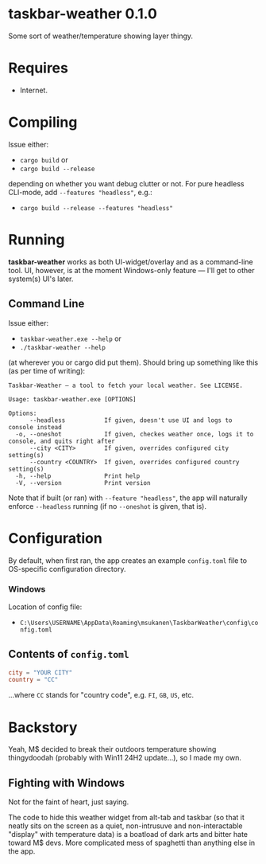 # taskbar-weather 0.1.0
Some sort of weather/temperature showing layer thingy.

# Requires
- Internet.

# Compiling
Issue either:
- `cargo build` or
- `cargo build --release`

depending on whether you want debug clutter or not. For pure headless
CLI-mode, add `--features "headless"`, e.g.:
- `cargo build --release --features "headless"`

# Running
**taskbar-weather** works as both UI-widget/overlay
and as a command-line tool. UI, however, is at the moment Windows-only
feature — I'll get to other system(s) UI's later.
## Command Line
Issue either:
- `taskbar-weather.exe --help` or
- `./taskbar-weather --help`

(at wherever you or cargo did put them). Should bring up something like this
(as per time of writing):
```text
Taskbar-Weather — a tool to fetch your local weather. See LICENSE.

Usage: taskbar-weather.exe [OPTIONS]

Options:
      --headless           If given, doesn't use UI and logs to console instead
  -o, --oneshot            If given, checkes weather once, logs it to console, and quits right after
      --city <CITY>        If given, overrides configured city setting(s)
      --country <COUNTRY>  If given, overrides configured country setting(s)
  -h, --help               Print help
  -V, --version            Print version
```

Note that if built (or ran) with `--feature "headless"`, the app will
naturally enforce `--headless` running (if no `--oneshot` is given, that is).

# Configuration
By default, when first ran, the app creates an example `config.toml`
file to OS-specific configuration directory.

### Windows
Location of config file:
- `C:\Users\USERNAME\AppData\Roaming\msukanen\TaskbarWeather\config\config.toml`

## Contents of `config.toml`
```toml
city = "YOUR CITY"
country = "CC"
```
…where `CC` stands for "country code", e.g. `FI`, `GB`, `US`, etc.

# Backstory
Yeah, M$ decided to break their outdoors temperature showing thingydoodah (probably with Win11 24H2 update…),
so I made my own.

## Fighting with Windows
Not for the faint of heart, just saying.

The code to hide this weather widget from alt-tab and taskbar
(so that it neatly sits on the screen as a quiet, non-intrusuve and
non-interactable "display" with temperature data) is a boatload
of dark arts and bitter hate toward M$ devs. More complicated mess
of spaghetti than anything else in the app.
